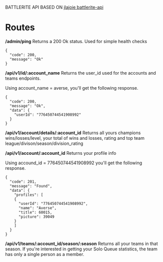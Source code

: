 BATTLERITE API BASED ON [jlajoie battlerite-api](https://github.com/jlajoie/battlerite-api)

# Routes

**/admin/ping**
Returns a 200 Ok status. Used for simple health checks
```
{
  "code": 200,
  "message": "Ok"
}
```
**/api/v1/id/:account_name**
Returns the user_id used for the accounts and teams endpoints.

Using account_name = averse, you'll get the following response.
```
{
  "code": 200,
  "message": "Ok",
  "data": {
    "userId": "776450744541908992"
  }
}
```


**/api/v1/account/details/:account_id**
Returns all yours champions wins/losses/level, your total of wins and losses, rating and top team league/divison/season/division_rating

**/api/v1/account/:account_id**
Returns your profile info

Using accound_id = 776450744541908992 you'll get the following response.

```
{
  "code": 201,
  "message": "Found",
  "data": {
    "profiles": [
    {
      "userId": "776450744541908992",
      "name": "Averse",
      "title": 60015,
      "picture": 39049
    }
    ]
  }
}
```

**/api/v1/teams/:account_id/season/:season**
Returns all your teams in that season.
If you're interested in getting your Solo Queue statistics, the team has only a single person as a member.
